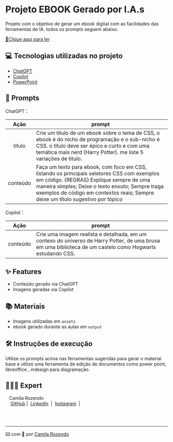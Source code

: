 # Projeto EBOOK Gerado por I.A.s


Projeto com o objetivo de gerar um ebook digital com as facilidades das ferramentas de IA. todos os prompts
seguem abaixo.

<a href="https://github.com/camilarozendo/ebook/blob/main/output/O%20Mestre%20das%20Classes-%20A%20saga%20CSS.pdf" title="View PDF now"> 📕Clique aqui para ler</a>

## 💻 Tecnologias utilizadas no projeto

- [ChatGPT](https://chat.openai.com/) 
- [Copilot](https://copilot.microsoft.com)
- [PowerPoint](https://www.microsoft.com/en/microsoft-365/powerpoint)

## 🧠 Prompts


ChatGPT：

|   Ação   | prompt                                                                                                                                                                                                                                                                         |
| :------: | ------------------------------------------------------------------------------------------------------------------------------------------------------------------------------------------------------------------------------------------------------------------------------ |
|  título  | Crie um titulo de um ebook sobre o tema de CSS, o ebook é do nicho de programação e o sub-nicho é CSS. o titulo deve ser épico e curto e com uma temática mais nerd (Harry Potter). me liste 5 variações de titulo.                                                       |
| conteúdo | Faça um texto para ebook, com foco em CSS, listando os principais seletores CSS com exemplos em código. {REGRAS} Explique sempre de uma maneira simples; Deixe o texto enxuto; Sempre traga exemplos de código em contextos reais; Sempre deixe um título sugestivo por tópico |


Copilot：

|  Ação  | prompt                                                                                 |
| :----: | -------------------------------------------------------------------------------------- |
| conteúdo | Crie uma imagem realista e detalhada, em um contexo do universo de Harry Potter, de uma bruxa em uma biblioteca de um castelo como Hogwarts estudando CSS. |

## ✨ Features

- Conteúdo gerado via ChatGPT
- Imagens geradas via Copilot

## 📚 Materiais

- Imagens utilizadas em `assets`
- ebook gerado durante as aulas em `output`

## 🛠️ Instruções de execução

Utilize os prompts acima nas ferramentas sugeridas para gerar o material base e utilize uma ferramenta de edição de documentos como power point, libreoffice , indesign para diagramação.

## 👩🏻‍💻 Expert

<p>
    <p>&nbsp&nbsp&nbspCamila Rozendo<br>
    &nbsp&nbsp&nbsp
    <a href="https://github.com/camilarozendo">
    GitHub</a>&nbsp;|&nbsp;
    <a href="www.linkedin.com/in/
camilarozendo">LinkedIn</a>
&nbsp;|&nbsp;
    <a href="https://www.instagram.com/camilarozendo/">
    Instagram</a>
&nbsp;|&nbsp;</p>
</p>
<br/><br/>
<p>

---

⌨️ com 💜 por [Camila Rozendo](https://github.com/camilarozendo)
